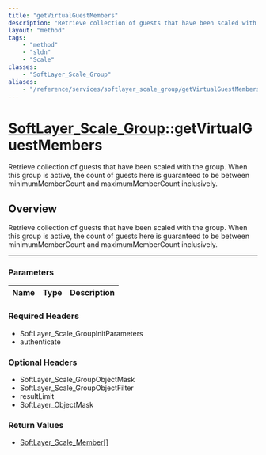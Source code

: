 ```yaml
---
title: "getVirtualGuestMembers"
description: "Retrieve collection of guests that have been scaled with the group. When this group is active, the count of guests here... "
layout: "method"
tags:
    - "method"
    - "sldn"
    - "Scale"
classes:
    - "SoftLayer_Scale_Group"
aliases:
    - "/reference/services/softlayer_scale_group/getVirtualGuestMembers"
---
```

# [SoftLayer_Scale_Group](/reference/services/SoftLayer_Scale_Group)::getVirtualGuestMembers


Retrieve collection of guests that have been scaled with the group. When this group is active, the count of guests here is guaranteed to be between minimumMemberCount and maximumMemberCount inclusively.


## Overview 
Retrieve collection of guests that have been scaled with the group. When this group is active, the count of guests here is guaranteed to be between minimumMemberCount and maximumMemberCount inclusively.

-----

### Parameters 
|Name | Type | Description |
| --- | --- | --- |


### Required Headers
* SoftLayer_Scale_GroupInitParameters
* authenticate


### Optional Headers
* SoftLayer_Scale_GroupObjectMask
* SoftLayer_Scale_GroupObjectFilter
* resultLimit
* SoftLayer_ObjectMask

### Return Values
* <a href='/reference/datatypes/SoftLayer_Scale_Member'>SoftLayer_Scale_Member[] </a>




